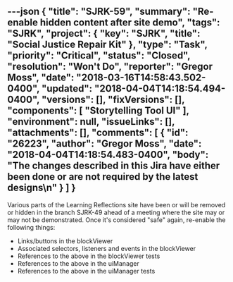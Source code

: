 ---json
{
  "title": "SJRK-59",
  "summary": "Re-enable hidden content after site demo",
  "tags": "SJRK",
  "project": {
    "key": "SJRK",
    "title": "Social Justice Repair Kit"
  },
  "type": "Task",
  "priority": "Critical",
  "status": "Closed",
  "resolution": "Won't Do",
  "reporter": "Gregor Moss",
  "date": "2018-03-16T14:58:43.502-0400",
  "updated": "2018-04-04T14:18:54.494-0400",
  "versions": [],
  "fixVersions": [],
  "components": [
    "Storytelling Tool UI"
  ],
  "environment": null,
  "issueLinks": [],
  "attachments": [],
  "comments": [
    {
      "id": "26223",
      "author": "Gregor Moss",
      "date": "2018-04-04T14:18:54.483-0400",
      "body": "The changes described in this Jira have either been done or are not required by the latest designs\n"
    }
  ]
}
---
Various parts of the Learning Reflections site have been or will be removed or hidden in the branch SJRK-49 ahead of a meeting where the site may or may not be demonstrated. Once it's considered "safe" again, re-enable the following things:

* Links/buttons in the blockViewer
* Associated selectors, listeners and events in the blockViewer
* References to the above in the blockViewer tests
* References to the above in the uiManager
* References to the above in the uiManager tests

        